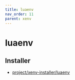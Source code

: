 ```yaml
---
title: luaenv
nav_order: 11
parent: xenv
---
```



# luaenv


## Installer

* [project/xenv-installer/luaenv](https://github.com/samwhelp/note-about-xenv/tree/gh-pages/_demo/project/xenv-installer/luaenv)



